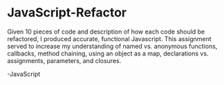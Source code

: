 # JavaScript-Refactor

Given 10 pieces of code and description of how each code should be refactored, I produced accurate, functional Javascript. This assignment served to increase my understanding of named vs. anonymous functions, callbacks, method chaining, using an object as a map, declarations vs. assignments, parameters, and closures.

-JavaScript
